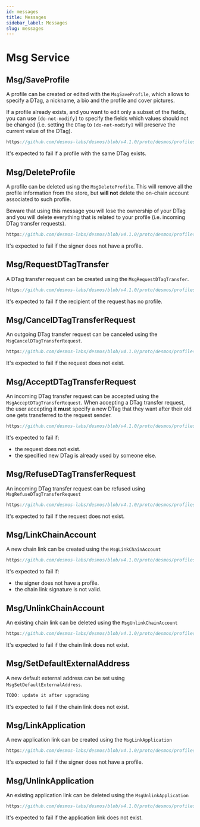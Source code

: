 ```yaml
---
id: messages
title: Messages
sidebar_label: Messages
slug: messages
---
```


# Msg Service

## Msg/SaveProfile
A profile can be created or edited with the `MsgSaveProfile`, which allows to specify a DTag, a nickname, a bio and the profile and cover pictures. 

If a profile already exists, and you want to edit only a subset of the fields, you can use `[do-not-modify]` to specify the fields which values should not be changed (i.e. setting the `DTag` to `[do-not-modify]` will preserve the current value of the DTag).

```js reference
https://github.com/desmos-labs/desmos/blob/v4.1.0/proto/desmos/profiles/v2/msgs_profile.proto#L12-L32
```

It's expected to fail if a profile with the same DTag exists.

## Msg/DeleteProfile
A profile can be deleted using the `MsgDeleteProfile`. This will remove all the profile information from the store, but **will not** delete the on-chain account associated to such profile. 

Beware that using this message you will lose the ownership of your DTag and you will delete everything that is related to your profile (i.e. incoming DTag transfer requests). 

```js reference
https://github.com/desmos-labs/desmos/blob/v4.1.0/proto/desmos/profiles/v2/msgs_profile.proto#L39-L45
```

It's expected to fail if the signer does not have a profile. 

## Msg/RequestDTagTransfer
A DTag transfer request can be created using the `MsgRequestDTagTransfer`. 

```js reference
https://github.com/desmos-labs/desmos/blob/v4.1.0/proto/desmos/profiles/v2/msgs_dtag_requests.proto#L12-L25
```

It's expected to fail if the recipient of the request has no profile.

## Msg/CancelDTagTransferRequest
An outgoing DTag transfer request can be canceled using the `MsgCancelDTagTransferRequest`. 

```js reference
https://github.com/desmos-labs/desmos/blob/v4.1.0/proto/desmos/profiles/v2/msgs_dtag_requests.proto#L33-L44
```

It's expected to fail if the request does not exist.

## Msg/AcceptDTagTransferRequest
An incoming DTag transfer request can be accepted using the `MsgAcceptDTagTransferRequest`. When accepting a DTag transfer request, the user accepting it **must** specify a new DTag that they want after their old one gets transferred to the request sender.

```js reference
https://github.com/desmos-labs/desmos/blob/v4.1.0/proto/desmos/profiles/v2/msgs_dtag_requests.proto#L52-L70
```

It's expected to fail if:
* the request does not exist.
* the specified new DTag is already used by someone else.

## Msg/RefuseDTagTransferRequest
An incoming DTag transfer request can be refused using `MsgRefuseDTagTransferRequest`

```js reference
https://github.com/desmos-labs/desmos/blob/v4.1.0/proto/desmos/profiles/v2/msgs_dtag_requests.proto#L78-L89
```

It's expected to fail if the request does not exist.

## Msg/LinkChainAccount
A new chain link can be created using the `MsgLinkChainAccount`

```js reference
https://github.com/desmos-labs/desmos/blob/v4.1.0/proto/desmos/profiles/v2/msgs_chain_links.proto#L11-L35
```

It's expected to fail if:
* the signer does not have a profile.
* the chain link signature is not valid.

## Msg/UnlinkChainAccount
An existing chain link can be deleted using the `MsgUnlinkChainAccount`

```js reference
https://github.com/desmos-labs/desmos/blob/v4.1.0/proto/desmos/profiles/v2/msgs_chain_links.proto#L42-L54
```

It's expected to fail if the chain link does not exist.

## Msg/SetDefaultExternalAddress
A new default external address can be set using `MsgSetDefaultExternalAddress`.

```js reference
TODO: update it after upgrading
```

It's expected to fail if the chain link does not exist.

## Msg/LinkApplication
A new application link can be created using the `MsgLinkApplication`

```js reference
https://github.com/desmos-labs/desmos/blob/v4.1.0/proto/desmos/profiles/v2/msgs_app_links.proto#L11-L48
```

It's expected to fail if the signer does not have a profile.

## Msg/UnlinkApplication
An existing application link can be deleted using the `MsgUnlinkApplication`

```js reference
https://github.com/desmos-labs/desmos/blob/v4.1.0/proto/desmos/profiles/v2/msgs_app_links.proto#L56-L71
```

It's expected to fail if the application link does not exist.